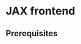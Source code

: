 # JAX frontend

<!-- TODO(??): overview (mention XLA? numpy?) -->

## Prerequisites

<!-- TODO(??): pip install vs build from source -->

<!-- TODO(??): python model code vs intermediate/serialization format(s), if any -->

<!-- TODO(??): Colab notebooks, code samples -->
